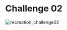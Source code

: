# Challenge 02
![recreation_challenge02](https://github.com/sndaba/2024DuBoisChallengeInRstats/assets/53818579/bc8877c5-697c-47c9-b915-6ddd9e374c87)
